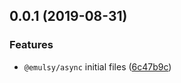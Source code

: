 ## 0.0.1 (2019-08-31)


### Features

* `@emulsy/async` initial files ([6c47b9c](https://github.com/gavar/emulsy/commit/6c47b9c))
